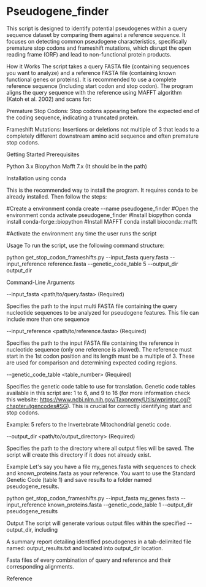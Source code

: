 # Pseudogene_finder

This script is designed to identify potential pseudogenes within a query sequence dataset by comparing them against a reference sequence. It focuses on detecting common pseudogene characteristics, specifically premature stop codons and frameshift mutations, which disrupt the open reading frame (ORF) and lead to non-functional protein products.

How it Works
The script takes a query FASTA file (containing sequences you want to analyze) and a reference FASTA file (containing known functional genes or proteins). It is recommended to use a complete reference sequence (including start codon and stop codon). The program aligns the query sequence with the reference using MAFFT algorithm (Katoh et al. 2002) and scans for:

Premature Stop Codons: Stop codons appearing before the expected end of the coding sequence, indicating a truncated protein.

Frameshift Mutations: Insertions or deletions not multiple of 3 that leads to a completely different downstream amino acid sequence and often premature stop codons.

Getting Started
Prerequisites

Python 3.x
Biopython 
Mafft 7.x (It should be in the path)

Installation using conda

This is the recommended way to install the program. It requires conda to be already installed. Then follow the steps:

#Create a environment
conda create --name pseudogene_finder
#Open the environment
conda activate pseudogene_finder
#Install biopython 
conda install conda-forge::biopython
#Install MAFFT
conda install bioconda::mafft

#Activate the environment any time the user runs the script

Usage
To run the script, use the following command structure:

python get_stop_codon_frameshifts.py --input_fasta query.fasta --input_reference reference.fasta --genetic_code_table 5 --output_dir output_dir

Command-Line Arguments

--input_fasta <path/to/query.fasta> (Required)

Specifies the path to the input multi FASTA file containing the query nucleotide sequences to be analyzed for pseudogene features. This file can include more than one sequence

--input_reference <path/to/reference.fasta> (Required)

Specifies the path to the input FASTA file containing the reference in nucleotide sequence (only one reference is allowed). The reference must start in the 1st codon position and its length must be a multiple of 3. These are used for comparison and determining expected coding regions.

--genetic_code_table <table_number> (Required)

Specifies the genetic code table to use for translation. Genetic code tables available in this script are: 1 to 6, and 9 to 16 (for more information check this website: https://www.ncbi.nlm.nih.gov/Taxonomy/Utils/wprintgc.cgi?chapter=tgencodes#SG). This is crucial for correctly identifying start and stop codons.

Example: 5 refers to the Invertebrate Mitochondrial genetic code.

--output_dir <path/to/output_directory> (Required)

Specifies the path to the directory where all output files will be saved. The script will create this directory if it does not already exist.

Example
Let's say you have a file my_genes.fasta with sequences to check and known_proteins.fasta as your reference. You want to use the Standard Genetic Code (table 1) and save results to a folder named pseudogene_results.

python get_stop_codon_frameshifts.py --input_fasta my_genes.fasta --input_reference known_proteins.fasta --genetic_code_table 1 --output_dir pseudogene_results

Output
The script will generate various output files within the specified --output_dir, including

A summary report detailing identified pseudogenes in a tab-delimited file named: output_results.txt and located into output_dir location.

Fasta files of every combination of query and reference and their corresponding alignments.

Reference
